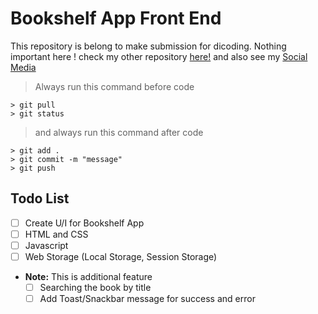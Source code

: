 # Bookshelf App Front End

This repository is belong to make submission for dicoding. Nothing important here ! check my other repository [here!](https://github.com/mzkki) and also see my [Social Media](https://nh.co.id/harismzkki)

> Always run this command before code

```
> git pull
> git status
```

> and always run this command after code

```
> git add .
> git commit -m "message"
> git push
```

## **Todo List**

- [ ] Create U/I for Bookshelf App
- [ ] HTML and CSS
- [ ] Javascript
- [ ] Web Storage (Local Storage, Session Storage)

- **Note:** This is additional feature
  - [ ] Searching the book by title
  - [ ] Add Toast/Snackbar message for success and error

